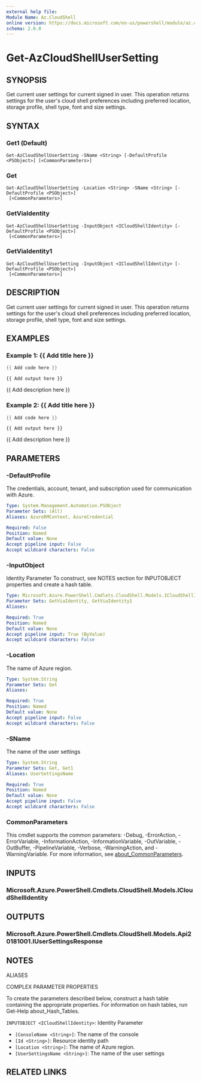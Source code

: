 ```yaml
---
external help file:
Module Name: Az.CloudShell
online version: https://docs.microsoft.com/en-us/powershell/module/az.cloudshell/get-azcloudshellusersetting
schema: 2.0.0
---
```


# Get-AzCloudShellUserSetting

## SYNOPSIS
Get current user settings for current signed in user.
This operation returns settings for the user's cloud shell preferences including preferred location, storage profile, shell type, font and size settings.

## SYNTAX

### Get1 (Default)
```
Get-AzCloudShellUserSetting -SName <String> [-DefaultProfile <PSObject>] [<CommonParameters>]
```

### Get
```
Get-AzCloudShellUserSetting -Location <String> -SName <String> [-DefaultProfile <PSObject>]
 [<CommonParameters>]
```

### GetViaIdentity
```
Get-AzCloudShellUserSetting -InputObject <ICloudShellIdentity> [-DefaultProfile <PSObject>]
 [<CommonParameters>]
```

### GetViaIdentity1
```
Get-AzCloudShellUserSetting -InputObject <ICloudShellIdentity> [-DefaultProfile <PSObject>]
 [<CommonParameters>]
```

## DESCRIPTION
Get current user settings for current signed in user.
This operation returns settings for the user's cloud shell preferences including preferred location, storage profile, shell type, font and size settings.

## EXAMPLES

### Example 1: {{ Add title here }}
```powershell
{{ Add code here }}
```

```output
{{ Add output here }}
```

{{ Add description here }}

### Example 2: {{ Add title here }}
```powershell
{{ Add code here }}
```

```output
{{ Add output here }}
```

{{ Add description here }}

## PARAMETERS

### -DefaultProfile
The credentials, account, tenant, and subscription used for communication with Azure.

```yaml
Type: System.Management.Automation.PSObject
Parameter Sets: (All)
Aliases: AzureRMContext, AzureCredential

Required: False
Position: Named
Default value: None
Accept pipeline input: False
Accept wildcard characters: False
```

### -InputObject
Identity Parameter
To construct, see NOTES section for INPUTOBJECT properties and create a hash table.

```yaml
Type: Microsoft.Azure.PowerShell.Cmdlets.CloudShell.Models.ICloudShellIdentity
Parameter Sets: GetViaIdentity, GetViaIdentity1
Aliases:

Required: True
Position: Named
Default value: None
Accept pipeline input: True (ByValue)
Accept wildcard characters: False
```

### -Location
The name of Azure region.

```yaml
Type: System.String
Parameter Sets: Get
Aliases:

Required: True
Position: Named
Default value: None
Accept pipeline input: False
Accept wildcard characters: False
```

### -SName
The name of the user settings

```yaml
Type: System.String
Parameter Sets: Get, Get1
Aliases: UserSettingsName

Required: True
Position: Named
Default value: None
Accept pipeline input: False
Accept wildcard characters: False
```

### CommonParameters
This cmdlet supports the common parameters: -Debug, -ErrorAction, -ErrorVariable, -InformationAction, -InformationVariable, -OutVariable, -OutBuffer, -PipelineVariable, -Verbose, -WarningAction, and -WarningVariable. For more information, see [about_CommonParameters](http://go.microsoft.com/fwlink/?LinkID=113216).

## INPUTS

### Microsoft.Azure.PowerShell.Cmdlets.CloudShell.Models.ICloudShellIdentity

## OUTPUTS

### Microsoft.Azure.PowerShell.Cmdlets.CloudShell.Models.Api20181001.IUserSettingsResponse

## NOTES

ALIASES

COMPLEX PARAMETER PROPERTIES

To create the parameters described below, construct a hash table containing the appropriate properties. For information on hash tables, run Get-Help about_Hash_Tables.


`INPUTOBJECT <ICloudShellIdentity>`: Identity Parameter
  - `[ConsoleName <String>]`: The name of the console
  - `[Id <String>]`: Resource identity path
  - `[Location <String>]`: The name of Azure region.
  - `[UserSettingsName <String>]`: The name of the user settings

## RELATED LINKS

